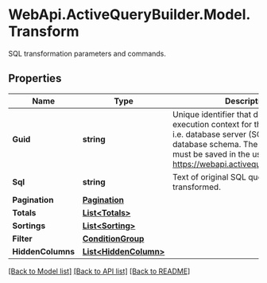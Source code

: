 # WebApi.ActiveQueryBuilder.Model.Transform

SQL transformation parameters and commands.

## Properties

Name | Type | Description | Notes
------------ | ------------- | ------------- | -------------
**Guid** | **string** | Unique identifier that defines SQL execution context for the given query, i.e. database server (SQL syntax rules),  database schema. The context itself must be saved in the user account on https://webapi.activequerybuilder.com/. | [optional] 
**Sql** | **string** | Text of original SQL query to be transformed. | [optional] 
**Pagination** | [**Pagination**](Pagination.md) |  | [optional] 
**Totals** | [**List&lt;Totals&gt;**](Totals.md) |  | [optional] 
**Sortings** | [**List&lt;Sorting&gt;**](Sorting.md) |  | [optional] 
**Filter** | [**ConditionGroup**](ConditionGroup.md) |  | [optional] 
**HiddenColumns** | [**List&lt;HiddenColumn&gt;**](HiddenColumn.md) |  | [optional] 

[[Back to Model list]](../README.md#documentation-for-models) [[Back to API list]](../README.md#documentation-for-api-endpoints) [[Back to README]](../README.md)

